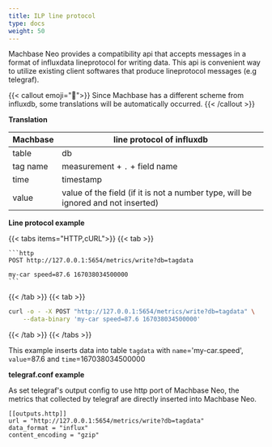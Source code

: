 ```yaml
---
title: ILP line protocol
type: docs
weight: 50
---
```


Machbase Neo provides a compatibility api that accepts messages in a format of influxdata lineprotocol for writing data.
This api is convenient way to utilize existing client softwares that produce lineprotocol messages (e.g telegraf).

{{< callout emoji="📢">}}
Since Machbase has a different scheme from influxdb, some translations will be automatically occurred.
{{< /callout >}}

**Translation**

| Machbase            | line protocol of influxdb                   |
| ------------------- | ------------------------------------------- |
| table               | db                                          |
| tag name            | measurement + `.` + field name              |
| time                | timestamp                                   |
| value               | value of the field (if it is not a number type, will be ignored and not inserted) |

**Line protocol example**

{{< tabs items="HTTP,cURL">}}
{{< tab >}}
~~~
```http
POST http://127.0.0.1:5654/metrics/write?db=tagdata

my-car speed=87.6 167038034500000
```
~~~
{{< /tab >}}
{{< tab >}}
```sh
curl -o - -X POST "http://127.0.0.1:5654/metrics/write?db=tagdata" \
    --data-binary 'my-car speed=87.6 167038034500000'
```
{{< /tab >}}
{{< /tabs >}}

This example inserts data into table `tagdata` with `name`='my-car.speed', `value`=87.6 and `time`=167038034500000

**telegraf.conf example**

As set telegraf's output config to use http port of Machbase Neo,
the metrics that collected by telegraf are directly inserted into Machbase Neo.

```
[[outputs.http]]
url = "http://127.0.0.1:5654/metrics/write?db=tagdata"
data_format = "influx"
content_encoding = "gzip"
```
